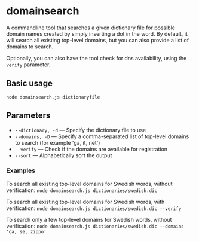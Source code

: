 # domainsearch

A commandline tool that searches a given dictionary file for possible domain
names created by simply inserting a dot in the word. By default, it will search
all existing top-level domains, but you can also provide a list of domains to
search.

Optionally, you can also have the tool check for dns availability, using the
`--verify` parameter.

## Basic usage
`node domainsearch.js dictionaryfile`

## Parameters

- `--dictionary, -d` — Specify the dictionary file to use
- `--domains, -D` — Specify a comma-separated list of top-level domains to search (for example 'ga, it, net')
- `--verify` — Check if the domains are available for registration
- `--sort` — Alphabetically sort the output

### Examples
To search all existing top-level domains for Swedish words, without verification:
`node domainsearch.js dictionaries/swedish.dic`

To search all existing top-level domains for Swedish words, with verification:
`node domainsearch.js dictionaries/swedish.dic --verify`

To search only a few top-level domains for Swedish words, without verification:
`node domainsearch.js dictionaries/swedish.dic --domains 'ga, se, zippo'`
